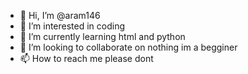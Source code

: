 - 👋 Hi, I’m @aram146
- 👀 I’m interested in coding
- 🌱 I’m currently learning html and python
- 💞️ I’m looking to collaborate on nothing im a begginer
- 📫 How to reach me please dont
<!---
aram146/aram146 is a ✨ special ✨ repository because its `README.md` (this file) appears on your GitHub profile.
You can click the Preview link to take a look at your changes.
--->
